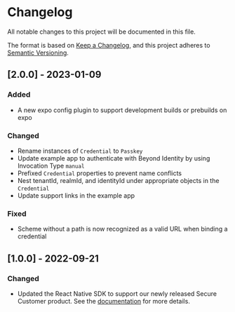 # Changelog
All notable changes to this project will be documented in this file.

The format is based on [Keep a Changelog](https://keepachangelog.com/en/1.0.0/),
and this project adheres to [Semantic Versioning](https://semver.org/spec/v2.0.0.html).

## [2.0.0] - 2023-01-09
### Added
- A new expo config plugin to support development builds or prebuilds on expo

### Changed
- Rename instances of `Credential` to `Passkey`
- Update example app to authenticate with Beyond Identity by using Invocation Type `manual`
- Prefixed `Credential` properties to prevent name conflicts
- Nest tenantId, realmId, and identityId under appropriate objects in the `Credential`
- Update support links in the example app

### Fixed
- Scheme without a path is now recognized as a valid URL when binding a credential

## [1.0.0] - 2022-09-21
### Changed
- Updated the React Native SDK to support our newly released Secure Customer product. See the [documentation](https://developer.beyondidentity.com/docs/v1/sdks/react-native-sdk/overview) for more details.

